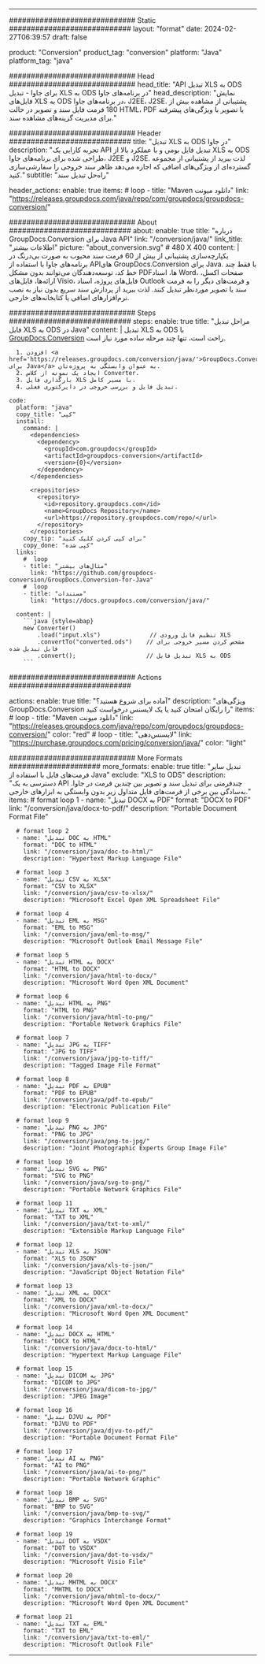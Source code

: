  
---
############################# Static ############################
layout: "format"
date: 2024-02-27T06:39:57
draft: false

product: "Conversion"
product_tag: "conversion"
platform: "Java"
platform_tag: "java"

############################# Head #############################
head_title: "API تبدیل XLS به ODS برای جاوا - تبدیل XLS به ODS در برنامه‌های جاوا"
head_description: "نمایش فایل‌های XLS به ODS در برنامه‌های جاوا، J2EE، J2SE. پشتیبانی از مشاهده بیش از 180 فرمت فایل سند و تصویر در حالت HTML، PDF یا تصویر با ویژگی‌های پیشرفته برای مدیریت گزینه‌های مشاهده سند."

############################# Header ############################
title: "تبدیل XLS به ODS در جاوا" 
description: "تجربه کارایی یک API تبدیل فایل بومی و با عملکرد بالا از XLS به ODS طراحی شده برای برنامه‌های جاوا، J2EE و J2SE. لذت ببرید از پشتیبانی از مجموعه گسترده‌ای از ویژگی‌های اضافی که اجازه می‌دهد ظاهر سند خروجی را سفارشی‌سازی کنید." 
subtitle: "راه‌حل تبدیل سند" 

header_actions:
  enable: true
  items:
    #  loop
    - title: "Maven دانلود میونت"
      link: "https://releases.groupdocs.com/java/repo/com/groupdocs/groupdocs-conversion/"


############################# About ############################
about:
    enable: true
    title: "درباره GroupDocs.Conversion برای Java API"
    link: "/conversion/java/"
    link_title: "اطلاعات بیشتر"
    picture: "about_conversion.svg" # 480 X 400
    content: |
      یکپارچه‌سازی پشتیبانی از بیش از 60 فرمت سند محبوب به صورت بی‌درنگ در برنامه‌های جاوا با استفاده از APIهای GroupDocs.Conversion برای Java. با فقط چند خط کد، توسعه‌دهندگان می‌توانند بدون مشکل PDFها، اسناد Word، صفحات اکسل، ارائه‌ها، فایل‌های Visio، فایل‌های پروژه، اسناد Outlook و فرمت‌های دیگر را به فرمت سند یا تصویر موردنظر تبدیل کنند. لذت ببرید از پردازش سند سریع بدون نیاز به نصب نرم‌افزارهای اضافی یا کتابخانه‌های خارجی.


############################# Steps ############################
steps:
    enable: true
    title: "مراحل تبدیل فایل XLS به ODS در Java" 
    content: |
      تبدیل XLS به ODS با <a href='https://products.groupdocs.com/conversion/java/'>GroupDocs.Conversion</a> راحت است، تنها چند مرحله ساده مورد نیاز است.
      
      1. افزودن <a href='https://releases.groupdocs.com/conversion/java/'>GroupDocs.Conversion برای Java</a> به عنوان وابستگی به پروژه‌تان. 
      2. ایجاد یک نمونه از کلاس Converter.  
      3. بارگذاری فایل XLS با مسیر کامل. 
      4. تبدیل فایل و بررسی خروجی در دایرکتوری فعلی. 
   
    code:
      platform: "java"
      copy_title: "کپی"
      install:
        command: |
          <dependencies>
            <dependency>
              <groupId>com.groupdocs</groupId>
              <artifactId>groupdocs-conversion</artifactId>
              <version>{0}</version>
            </dependency>
          </dependencies>

          <repositories>
            <repository>
              <id>repository.groupdocs.com</id>
              <name>GroupDocs Repository</name>
              <url>https://repository.groupdocs.com/repo/</url>
            </repository>
          </repositories>
        copy_tip: "برای کپی کردن کلیک کنید"
        copy_done: "کپی شده"
      links:
        #  loop
        - title: "مثال‌های بیشتر"
          link: "https://github.com/groupdocs-conversion/GroupDocs.Conversion-for-Java"
        #  loop
        - title: "مستندات"
          link: "https://docs.groupdocs.com/conversion/java/"
          
      content: |
        ```java {style=abap}
        new Converter()
            .load("input.xls")              // تنظیم فایل ورودی XLS
            .convertTo("converted.ods")    // مشخص کردن مسیر خروجی برای فایل تبدیل شده
            .convert();                    // تبدیل فایل XLS به ODS        
        ```            

############################# Actions ############################

actions:
  enable: true
  title: "آماده برای شروع هستید؟"
  description: "ویژگی‌های GroupDocs.Conversion را رایگان امتحان کنید یا یک لایسنس درخواست کنید"
  items:
    #  loop
    - title: "Maven دانلود میونت"
      link: "https://releases.groupdocs.com/java/repo/com/groupdocs/groupdocs-conversion/"
      color: "red"
        #  loop
    - title: "لایسنس‌دهی"
      link: "https://purchase.groupdocs.com/pricing/conversion/java/"
      color: "light"


############################# More Formats #####################
more_formats:
    enable: true
    title: "تبدیل سایر فرمت‌های فایل با استفاده از Java"
    exclude: "XLS to ODS"
    description: "دسترسی به یک API چندفرمتی برای تبدیل سند و تصویر بین چندین فرمت در جاوا. به‌سادگی بین برخی از فرمت‌های فایل متداول زیر بدون وابستگی به ابزارهای خارجی."
    items: 
      # format loop 1
      - name: "تبدیل DOCX به PDF"
        format: "DOCX to PDF"
        link: "/conversion/java/docx-to-pdf/"
        description: "Portable Document Format File"

      # format loop 2
      - name: "تبدیل DOC به HTML"
        format: "DOC to HTML"
        link: "/conversion/java/doc-to-html/"
        description: "Hypertext Markup Language File"

      # format loop 3
      - name: "تبدیل CSV به XLSX"
        format: "CSV to XLSX"
        link: "/conversion/java/csv-to-xlsx/"
        description: "Microsoft Excel Open XML Spreadsheet File"

      # format loop 4
      - name: "تبدیل EML به MSG"
        format: "EML to MSG"
        link: "/conversion/java/eml-to-msg/"
        description: "Microsoft Outlook Email Message File"

      # format loop 5
      - name: "تبدیل HTML به DOCX"
        format: "HTML to DOCX"
        link: "/conversion/java/html-to-docx/"
        description: "Microsoft Word Open XML Document"

      # format loop 6
      - name: "تبدیل HTML به PNG"
        format: "HTML to PNG"
        link: "/conversion/java/html-to-png/"
        description: "Portable Network Graphics File"

      # format loop 7
      - name: "تبدیل JPG به TIFF"
        format: "JPG to TIFF"
        link: "/conversion/java/jpg-to-tiff/"
        description: "Tagged Image File Format"

      # format loop 8
      - name: "تبدیل PDF به EPUB"
        format: "PDF to EPUB"
        link: "/conversion/java/pdf-to-epub/"
        description: "Electronic Publication File"

      # format loop 9
      - name: "تبدیل PNG به JPG"
        format: "PNG to JPG"
        link: "/conversion/java/png-to-jpg/"
        description: "Joint Photographic Experts Group Image File"

      # format loop 10
      - name: "تبدیل SVG به PNG"
        format: "SVG to PNG"
        link: "/conversion/java/svg-to-png/"
        description: "Portable Network Graphics File"

      # format loop 11
      - name: "تبدیل TXT به XML"
        format: "TXT to XML"
        link: "/conversion/java/txt-to-xml/"
        description: "Extensible Markup Language File"

      # format loop 12
      - name: "تبدیل XLS به JSON"
        format: "XLS to JSON"
        link: "/conversion/java/xls-to-json/"
        description: "JavaScript Object Notation File"

      # format loop 13
      - name: "تبدیل XML به DOCX"
        format: "XML to DOCX"
        link: "/conversion/java/xml-to-docx/"
        description: "Microsoft Word Open XML Document"

      # format loop 14
      - name: "تبدیل DOCX به HTML"
        format: "DOCX to HTML"
        link: "/conversion/java/docx-to-html/"
        description: "Hypertext Markup Language File" 

      # format loop 15
      - name: "تبدیل DICOM به JPG" 
        format: "DICOM to JPG"
        link: "/conversion/java/dicom-to-jpg/"
        description: "JPEG Image" 

      # format loop 16
      - name: "تبدیل DJVU به PDF"
        format: "DJVU to PDF"
        link: "/conversion/java/djvu-to-pdf/"
        description: "Portable Document Format File" 

      # format loop 17
      - name: "تبدیل AI به PNG"
        format: "AI to PNG"
        link: "/conversion/java/ai-to-png/"
        description: "Portable Network Graphic" 
      
      # format loop 18
      - name: "تبدیل BMP به SVG"
        format: "BMP to SVG"
        link: "/conversion/java/bmp-to-svg/"
        description: "Graphics Interchange Format"

      # format loop 19
      - name: "تبدیل DOT به VSDX"
        format: "DOT to VSDX"
        link: "/conversion/java/dot-to-vsdx/"
        description: "Microsoft Visio File"

      # format loop 20
      - name: "تبدیل MHTML به DOCX"
        format: "MHTML to DOCX"
        link: "/conversion/java/mhtml-to-docx/"
        description: "Microsoft Word Open XML Document"

      # format loop 21
      - name: "تبدیل TXT به EML"
        format: "TXT to EML"
        link: "/conversion/java/txt-to-eml/"
        description: "Microsoft Outlook File"

---
